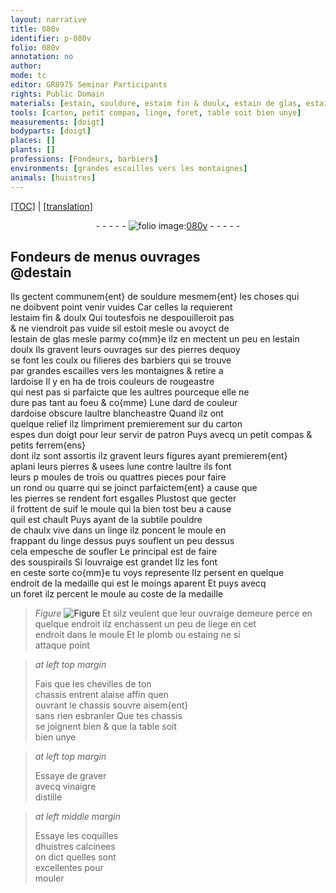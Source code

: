 ```yaml
---
layout: narrative
title: 080v
identifier: p-080v
folio: 080v
annotation: no
author:
mode: tc
editor: GR8975 Seminar Participants
rights: Public Domain
materials: [estain, souldure, estaim fin & doulx, estain de glas, estain doulx, pierres dequoy se font les coulx ou filieres des barbiers, ardoise, carton, ferrem{ens}, pierres, suif, subtile pouldre de chaulx vive, linge, liege, plomb, estaing, vinaigre distille, coquilles dhuistres calcinees]
tools: [carton, petit compas, linge, foret, table soit bien unye]
measurements: [doigt]
bodyparts: [doigt]
places: []
plants: []
professions: [Fondeurs, barbiers]
environments: [grandes escailles vers les montaignes]
animals: [huistres]
---
```


<p><a href="{{ site.baseurl }}/diplomatic/" target="_blank">[TOC]</a> | <a href="{{ site.baseurl }}/texts/p-080v_tl/ target="_blank"">[translation]</a></p><div class="folio" align="center">- - - - - <a href="http://gallica.bnf.fr/ark:/12148/btv1b10500001g/f166.image" target="_blank"><img src="https://cu-mkp.github.io/2017-workshop-edition/assets/photo-icon.png" alt="folio image: " style="display:inline-block; margin-bottom:-3px;"/>080v</a> - - - - - </div>  
  

## <span class="pro">Fondeurs</span> de menus ouvrages<br/> <span class="add">@d<span class="m">estain</span></span>

 
Ils gectent communem{ent} de <span class="m">souldure</span> mesmem{ent} les choses qui<br/> ne doibvent point venir vuides Car celles la requierent<br/> l<span class="m">estaim fin & doulx</span> Qui toutesfois ne despouilleroit pas<br/> & ne viendroit pas vuide sil estoit mesle ou avoyct de<br/> l<span class="m">estain de glas</span> <span class="del">mesle</span> <span class="add">parmy</span> co{mm}e ilz en mectent un peu en l<span class="m">estain<br/> doulx</span> Ils gravent leurs ouvrages sur des <span class="m">pierres dequoy<br/> se font les coulx ou filieres des <span class="pro">barbiers</span></span> qui se trouve<br/> par <span class="env">grandes escailles vers les montaignes</span> & retire a<br/> l<span class="m">ardoise</span> Il y en ha de trois couleurs de rougeastre<br/> qui nest pas si parfaicte que les aultres pourceque elle ne<br/> dure pas tant au foeu <span class="del">& co{mme}</span> Lune <span class="del">dard</span> de couleur<br/> d<span class="m">ardoise</span> obscure laultre blancheastre Quand ilz ont<br/> quelque relief ilz limpriment premierement sur du <span class="tl"><span class="m">carton</span></span><br/> espes dun <span class="ms"><span class="bp">doigt</span></span> <span class="add">pour leur servir de patron</span> Puys avecq un <span class="tl">petit compas</span> & petits <span class="m">ferrem{ens}</span><br/> dont ilz sont assortis ilz gravent leurs figures ayant premierem{ent}<br/> aplani leurs <span class="m">pierres</span> & usees lune contre laultre ils font<br/> leurs <span class="del">p</span> moules de trois ou quattres pieces pour faire<br/> un rond ou quarre qui se joinct parfaictem{ent} a cause que<br/> les <span class="m">pierres</span> se rendent fort esgalles Plustost que gecter<br/> il frottent de <span class="m">suif</span> le moule qui la bien tost beu a cause<br/> quil est chault Puys ayant de la <span class="m">subtile pouldre<br/> de chaulx vive</span> dans un <span class="tl"><span class="m">linge</span></span> ilz poncent le moule en<br/> frappant du <span class="tl"><span class="m">linge</span></span> dessus puys souflent un peu dessus<br/> cela empesche de soufler Le principal est de faire<br/> des souspirails Si louvraige est grandet Ilz les font<br/> en ceste sorte co{mm}e tu voys represente Ilz persent en quelque<br/> endroit de la medaille qui est le moings aparent Et puys avecq<br/> un <span class="tl">foret</span> ilz percent le moule au coste de la medaille<br/> 
> *Figure*
> <a href="https://drive.google.com/open?id=0B9-oNrvWdlO5VktqeFlScTAyczQ" target="_blank"><img src="https://cu-mkp.github.io/GR8975-edition/assets/photo-icon.png" alt="Figure" style="display:inline-block; margin-bottom:-3px;"/></a>
 Et silz veulent que leur ouvraige demeure perce en<br/> quelque endroit ilz enchassent un peu de <span class="m">liege</span> en cet<br/> endroit dans le moule Et le <span class="m">plomb</span> ou <span class="m">estaing</span> ne si<br/> attaque point
 
> *at left top margin*
> 
> 
>   Fais que les chevilles de ton<br/> chassis entrent alaise affin quen<br/> <span class="del">ouvrant</span> le chassis souvre aisem{ent}<br/> sans rien esbranler Que tes chassis<br/> se joignent bien & que la <span class="tl">table soit<br/> bien unye</span>
 
> *at left top margin*
> 
> 
>   Essaye de graver<br/> avecq <span class="m">vinaigre<br/> distille</span>
 
> *at left middle margin*
> 
> 
>   Essaye les <span class="m">coquilles<br/> d<span class="al">huistres</span> calcinees</span><br/> on dict quelles sont<br/> excellentes pour<br/> mouler
 
